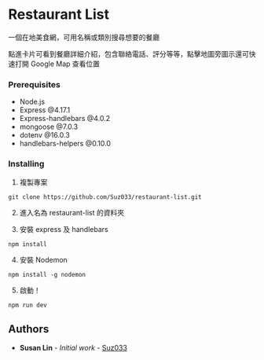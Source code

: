 # Restaurant List

一個在地美食網，可用名稱或類別搜尋想要的餐廳

點進卡片可看到餐廳詳細介紹，包含聯絡電話、評分等等，點擊地圖旁圖示還可快速打開 Google Map 查看位置

### Prerequisites

* Node.js
* Express @4.17.1
* Express-handlebars @4.0.2
* mongoose @7.0.3
* dotenv @16.0.3
* handlebars-helpers @0.10.0

### Installing

1. 複製專案

```
git clone https://github.com/Suz033/restaurant-list.git
```

2. 進入名為 restaurant-list 的資料夾

3. 安裝 express 及 handlebars

```
npm install
```

4. 安裝 Nodemon
```
npm install -g nodemon
```

5. 啟動！
```
npm run dev
```

## Authors

* **Susan Lin** - *Initial work* - [Suz033](https://github.com/Suz033)
